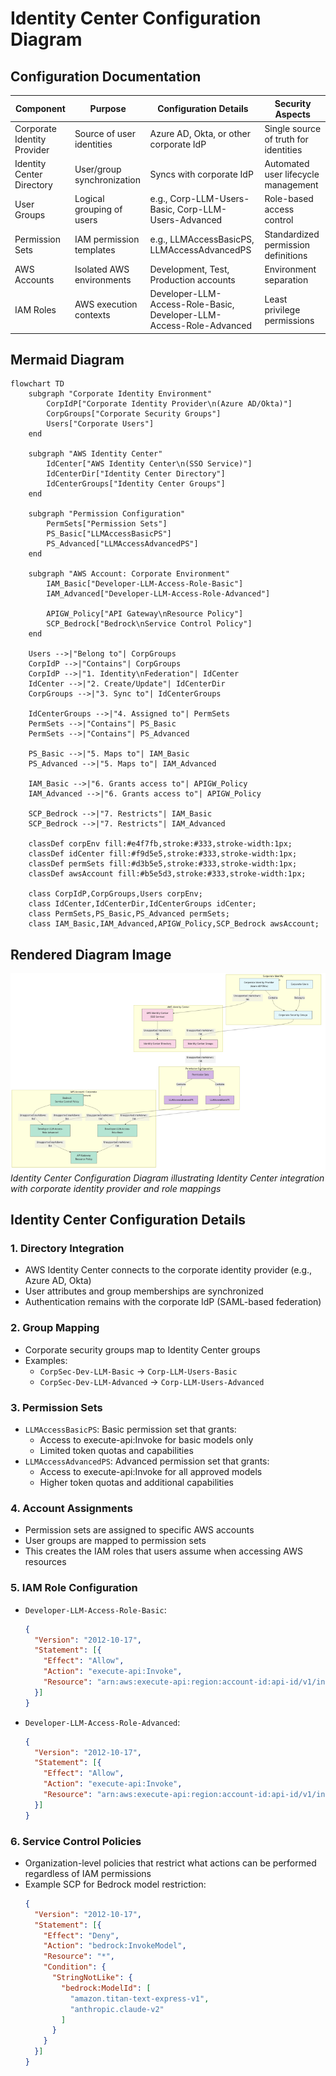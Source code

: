 # Identity Center Configuration Diagram

## Configuration Documentation

| Component | Purpose | Configuration Details | Security Aspects |
|-----------|---------|------------------------|------------------|
| Corporate Identity Provider | Source of user identities | Azure AD, Okta, or other corporate IdP | Single source of truth for identities |
| Identity Center Directory | User/group synchronization | Syncs with corporate IdP | Automated user lifecycle management |
| User Groups | Logical grouping of users | e.g., Corp-LLM-Users-Basic, Corp-LLM-Users-Advanced | Role-based access control |
| Permission Sets | IAM permission templates | e.g., LLMAccessBasicPS, LLMAccessAdvancedPS | Standardized permission definitions |
| AWS Accounts | Isolated AWS environments | Development, Test, Production accounts | Environment separation |
| IAM Roles | AWS execution contexts | Developer-LLM-Access-Role-Basic, Developer-LLM-Access-Role-Advanced | Least privilege permissions |

## Mermaid Diagram

```mermaid
flowchart TD
    subgraph "Corporate Identity Environment"
        CorpIdP["Corporate Identity Provider\n(Azure AD/Okta)"]
        CorpGroups["Corporate Security Groups"]
        Users["Corporate Users"]
    end
    
    subgraph "AWS Identity Center"
        IdCenter["AWS Identity Center\n(SSO Service)"]
        IdCenterDir["Identity Center Directory"]
        IdCenterGroups["Identity Center Groups"]
    end
    
    subgraph "Permission Configuration"
        PermSets["Permission Sets"]
        PS_Basic["LLMAccessBasicPS"]
        PS_Advanced["LLMAccessAdvancedPS"]
    end
    
    subgraph "AWS Account: Corporate Environment"
        IAM_Basic["Developer-LLM-Access-Role-Basic"]
        IAM_Advanced["Developer-LLM-Access-Role-Advanced"]
        
        APIGW_Policy["API Gateway\nResource Policy"]
        SCP_Bedrock["Bedrock\nService Control Policy"]
    end
    
    Users -->|"Belong to"| CorpGroups
    CorpIdP -->|"Contains"| CorpGroups
    CorpIdP -->|"1. Identity\nFederation"| IdCenter
    IdCenter -->|"2. Create/Update"| IdCenterDir
    CorpGroups -->|"3. Sync to"| IdCenterGroups
    
    IdCenterGroups -->|"4. Assigned to"| PermSets
    PermSets -->|"Contains"| PS_Basic
    PermSets -->|"Contains"| PS_Advanced
    
    PS_Basic -->|"5. Maps to"| IAM_Basic
    PS_Advanced -->|"5. Maps to"| IAM_Advanced
    
    IAM_Basic -->|"6. Grants access to"| APIGW_Policy
    IAM_Advanced -->|"6. Grants access to"| APIGW_Policy
    
    SCP_Bedrock -->|"7. Restricts"| IAM_Basic
    SCP_Bedrock -->|"7. Restricts"| IAM_Advanced
    
    classDef corpEnv fill:#e4f7fb,stroke:#333,stroke-width:1px;
    classDef idCenter fill:#f9d5e5,stroke:#333,stroke-width:1px;
    classDef permSets fill:#d3b5e5,stroke:#333,stroke-width:1px;
    classDef awsAccount fill:#b5e5d3,stroke:#333,stroke-width:1px;
    
    class CorpIdP,CorpGroups,Users corpEnv;
    class IdCenter,IdCenterDir,IdCenterGroups idCenter;
    class PermSets,PS_Basic,PS_Advanced permSets;
    class IAM_Basic,IAM_Advanced,APIGW_Policy,SCP_Bedrock awsAccount;
```

## Rendered Diagram Image

![Identity Center Configuration Diagram](images/identity-center.png)
*Identity Center Configuration Diagram illustrating Identity Center integration with corporate identity provider and role mappings*

## Identity Center Configuration Details

### 1. Directory Integration
- AWS Identity Center connects to the corporate identity provider (e.g., Azure AD, Okta)
- User attributes and group memberships are synchronized
- Authentication remains with the corporate IdP (SAML-based federation)

### 2. Group Mapping
- Corporate security groups map to Identity Center groups
- Examples:
  - `CorpSec-Dev-LLM-Basic` → `Corp-LLM-Users-Basic`
  - `CorpSec-Dev-LLM-Advanced` → `Corp-LLM-Users-Advanced`

### 3. Permission Sets
- `LLMAccessBasicPS`: Basic permission set that grants:
  - Access to execute-api:Invoke for basic models only
  - Limited token quotas and capabilities
- `LLMAccessAdvancedPS`: Advanced permission set that grants:
  - Access to execute-api:Invoke for all approved models
  - Higher token quotas and additional capabilities

### 4. Account Assignments
- Permission sets are assigned to specific AWS accounts
- User groups are mapped to permission sets
- This creates the IAM roles that users assume when accessing AWS resources

### 5. IAM Role Configuration
- `Developer-LLM-Access-Role-Basic`:
  ```json
  {
    "Version": "2012-10-17",
    "Statement": [{
      "Effect": "Allow",
      "Action": "execute-api:Invoke",
      "Resource": "arn:aws:execute-api:region:account-id:api-id/v1/invoke/basic-model-*"
    }]
  }
  ```
- `Developer-LLM-Access-Role-Advanced`:
  ```json
  {
    "Version": "2012-10-17",
    "Statement": [{
      "Effect": "Allow",
      "Action": "execute-api:Invoke",
      "Resource": "arn:aws:execute-api:region:account-id:api-id/v1/invoke/*"
    }]
  }
  ```

### 6. Service Control Policies
- Organization-level policies that restrict what actions can be performed regardless of IAM permissions
- Example SCP for Bedrock model restriction:
  ```json
  {
    "Version": "2012-10-17",
    "Statement": [{
      "Effect": "Deny",
      "Action": "bedrock:InvokeModel",
      "Resource": "*",
      "Condition": {
        "StringNotLike": {
          "bedrock:ModelId": [
            "amazon.titan-text-express-v1",
            "anthropic.claude-v2"
          ]
        }
      }
    }]
  }
  ```
